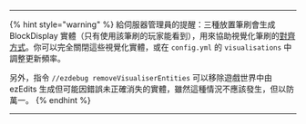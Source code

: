 <!--
CO_OP_TRANSLATOR_METADATA:
{
  "original_hash": "d5a8c76a657436f8648febb564353b20",
  "translation_date": "2025-05-13T02:29:51+00:00",
  "source_file": "commands/placement/README.md",
  "language_code": "tw"
}
-->

***

{% hint style="warning" %}
給伺服器管理員的提醒：三種放置筆刷會生成 BlockDisplay 實體（只有使用該筆刷的玩家能看到），用來協助視覺化筆刷的[對齊方式](primary+secondary-alignment.md)。你可以完全關閉這些視覺化實體，或在 `config.yml` 的 `visualisations` 中調整更新頻率。

另外，指令 `//ezdebug removeVisualiserEntities` 可以移除遊戲世界中由 ezEdits 生成但可能因錯誤未正確消失的實體，雖然這種情況不應該發生，但以防萬一。
{% endhint %}

***

